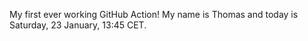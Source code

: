 My first ever working GitHub Action!
My name is Thomas and today is Saturday, 23 January, 13:45 CET. 
